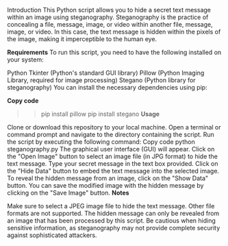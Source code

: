 Introduction
This Python script allows you to hide a secret text message within an image using steganography. Steganography is the practice of concealing a file, message, image, or video within another file, message, image, or video. In this case, the text message is hidden within the pixels of the image, making it imperceptible to the human eye.

**Requirements**
To run this script, you need to have the following installed on your system:

Python
Tkinter (Python's standard GUI library)
Pillow (Python Imaging Library, required for image processing)
Stegano (Python library for steganography)
You can install the necessary dependencies using pip:

**Copy code**
>> pip install pillow
>> pip install stegano
**Usage**

Clone or download this repository to your local machine.
Open a terminal or command prompt and navigate to the directory containing the script.
Run the script by executing the following command:
Copy code
python steganography.py
The graphical user interface (GUI) will appear.
Click on the "Open Image" button to select an image file (in JPG format) to hide the text message.
Type your secret message in the text box provided.
Click on the "Hide Data" button to embed the text message into the selected image.
To reveal the hidden message from an image, click on the "Show Data" button.
You can save the modified image with the hidden message by clicking on the "Save Image" button.
**Notes**

Make sure to select a JPEG image file to hide the text message. Other file formats are not supported.
The hidden message can only be revealed from an image that has been processed by this script.
Be cautious when hiding sensitive information, as steganography may not provide complete security against sophisticated attackers.
